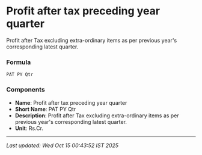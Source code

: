 # Profit after tax preceding year quarter
Profit after Tax excluding extra-ordinary items as per previous year's corresponding latest quarter.

### Formula
```text
PAT PY Qtr
```


### Components
- **Name**: Profit after tax preceding year quarter
- **Short Name**: PAT PY Qtr
- **Description**: Profit after Tax excluding extra-ordinary items as per previous year's corresponding latest quarter.
- **Unit**: Rs.Cr.

---
*Last updated: Wed Oct 15 00:43:52 IST 2025*
